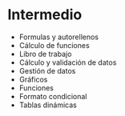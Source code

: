 # Intermedio

- Formulas y autorellenos
- Cálculo de funciones
- Libro de trabajo
- Cálculo y validación de datos
- Gestión de datos
- Gráficos
- Funciones
- Formato condicional
- Tablas dinámicas
